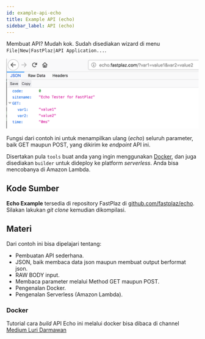 ```yaml
---
id: example-api-echo
title: Example API (echo)
sidebar_label: API (echo)
---
```


Membuat API? Mudah kok. Sudah disediakan wizard di menu <br>`File|New|FastPlaz|API Application...`.

![echo](/img/example/api-echo-01.png)

Fungsi dari contoh ini untuk menampilkan ulang (_echo_) seluruh parameter, baik GET maupun POST, yang dikirim ke _endpoint_ API ini.

Disertakan pula `tools` buat anda yang ingin menggunakan [Docker](https://www.docker.com/), dan juga disediakan `builder` untuk dideploy ke platform _serverless_. Anda bisa mencobanya di Amazon Lambda.

## Kode Sumber

**Echo Example** tersedia di repository FastPlaz di [github.com/fastplaz/echo](https://github.com/fastplaz/echo). Silakan lakukan _git clone_ kemudian dikompilasi.

## Materi

Dari contoh ini bisa dipelajari tentang:

- Pembuatan API sederhana.
- JSON, baik membaca data json maupun membuat output berformat json.
- RAW BODY input.
- Membaca parameter melalui Method GET maupun POST.
- Pengenalan Docker.
- Pengenalan Serverless (Amazon Lambda).

### Docker

Tutorial cara _build_ API Echo ini melalui docker bisa dibaca di channel [Medium Luri Darmawan](https://medium.com/@luridarmawan/build-fastplaz-echo-project-with-docker-1271aea5f04d)

